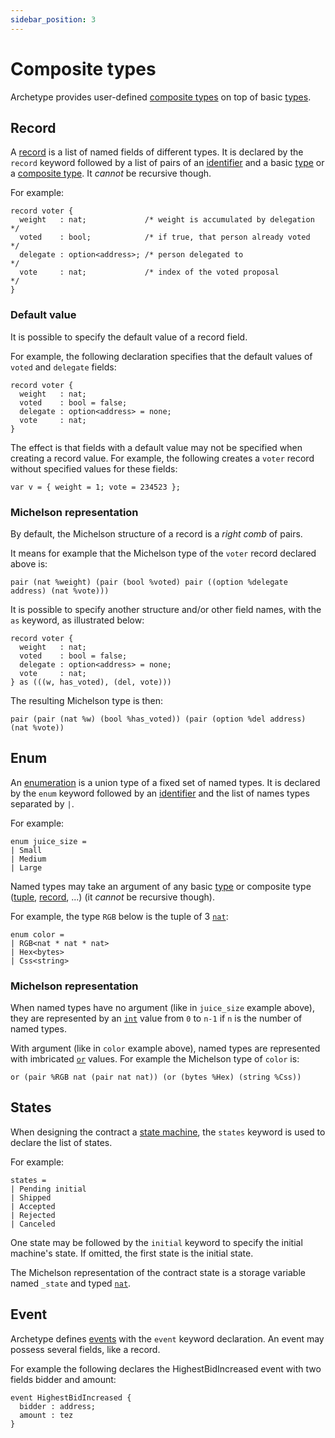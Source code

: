 ```yaml
---
sidebar_position: 3
---
```


# Composite types

Archetype provides user-defined [composite types](/docs/language-basics/composite) on top of basic [types](/docs/reference/types).
## Record

A [record](/docs/language-basics/composite#record) is a list of named fields of different types. It is declared by the `record` keyword followed by a list of pairs of an [identifier](/docs/reference/declarations/identifier) and a basic [type](/docs/reference/types) or a [composite type](/docs/language-basics/composite). It *cannot* be recursive though.

For example:

```archetype
record voter {
  weight   : nat;             /* weight is accumulated by delegation */
  voted    : bool;            /* if true, that person already voted  */
  delegate : option<address>; /* person delegated to                 */
  vote     : nat;             /* index of the voted proposal         */
}
```

### Default value

It is possible to specify the default value of a record field.

For example, the following declaration specifies that the default values of `voted` and `delegate` fields:
```archetype
record voter {
  weight   : nat;
  voted    : bool = false;
  delegate : option<address> = none;
  vote     : nat;
}
```

The effect is that fields with a default value may not be specified when creating a record value. For example, the following creates a `voter` record without specified values for these fields:
```archetype
var v = { weight = 1; vote = 234523 };
```

### Michelson representation

By default, the Michelson structure of a record is a *right comb* of pairs.

It means for example that the Michelson type of the `voter` record declared above is:
```
pair (nat %weight) (pair (bool %voted) pair ((option %delegate address) (nat %vote)))
```

It is possible to specify another structure and/or other field names, with the `as` keyword, as illustrated below:

```archetype
record voter {
  weight   : nat;
  voted    : bool = false;
  delegate : option<address> = none;
  vote     : nat;
} as (((w, has_voted), (del, vote)))
```

The resulting Michelson type is then:
```
pair (pair (nat %w) (bool %has_voted)) (pair (option %del address) (nat %vote))
```

## Enum

An [enumeration](/docs/language-basics/composite#enum) is a union type of a fixed set of named types. It is declared by the `enum` keyword followed by an [identifier](/docs/reference/declarations/identifier) and the list of names types separated by `|`.

For example:
```archetype
enum juice_size =
| Small
| Medium
| Large
```

Named types may take an argument of any basic [type](/docs/reference/types) or composite type ([tuple](/docs/language-basics/composite#tuple), [record](/docs/language-basics/composite#record), ...) (it *cannot* be recursive though).

For example, the type `RGB` below is the tuple of 3 [`nat`](/docs/reference/types#nat):
```archetype
enum color =
| RGB<nat * nat * nat>
| Hex<bytes>
| Css<string>
```

### Michelson representation

When named types have no argument (like in `juice_size` example above), they are represented by an [`int`](/docs/reference/types#nat) value from `0` to `n-1` if `n` is the number of named types.

With argument (like in `color` example above), named types are represented with imbricated [`or`](/docs/reference/types#or<T1,%20T2>) values. For example the Michelson type of `color` is:
```
or (pair %RGB nat (pair nat nat)) (or (bytes %Hex) (string %Css))
```

## States

When designing the contract a [state machine](/docs/statemachine), the `states` keyword is used to declare the list of states.

For example:
```archetype
states =
| Pending initial
| Shipped
| Accepted
| Rejected
| Canceled
```

One state may be followed by the `initial` keyword to specify the initial machine's state. If omitted, the first state is the initial state.

The Michelson representation of the contract state is a storage variable named `_state` and typed [`nat`](/docs/reference/types#nat).

## Event

Archetype defines [events](/docs/language-basics/events) with the `event` keyword declaration. An event may possess several fields, like a record.

For example the following declares the HighestBidIncreased event with two fields bidder and amount:

```archetype
event HighestBidIncreased {
  bidder : address;
  amount : tez
}
```
